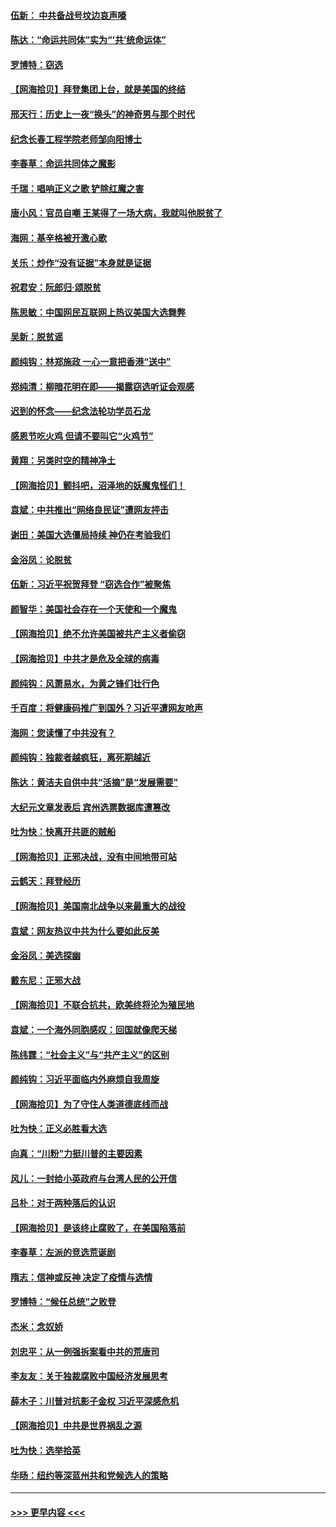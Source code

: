 #### [伍新： 中共备战号坟边哀声嚎](../pages/nsc993/n12593086.md?t=12032251) 
#### [陈达：“命运共同体”实为“‘共’统命运体”](../pages/nsc993/n12590865.md?t=12032251) 
#### [罗博特：窃选](../pages/nsc993/n12590619.md?t=12032251) 
#### [【网海拾贝】拜登集团上台，就是美国的终结](../pages/nsc993/n12589725.md?t=12032251) 
#### [邢天行：历史上一夜“换头”的神奇男与那个时代](../pages/nsc993/n12589424.md?t=12032251) 
#### [纪念长春工程学院老师邹向阳博士](../pages/nsc993/n12585390.md?t=12032251) 
#### [李春草：命运共同体之魔影](../pages/nsc993/n12585026.md?t=12032251) 
#### [千瑞：唱响正义之歌 铲除红魔之害](../pages/nsc993/n12585002.md?t=12032251) 
#### [唐小风：官员自嘲 王某得了一场大病，我就叫他脱贫了](../pages/nsc993/n12584981.md?t=12032251) 
#### [海网：基辛格被开激心歌](../pages/nsc993/n12584946.md?t=12032251) 
#### [关乐：炒作“没有证据”本身就是证据](../pages/nsc993/n12583146.md?t=12032251) 
#### [祝君安：阮郎归‧颂脱贫](../pages/nsc993/n12583119.md?t=12032251) 
#### [陈思敏：中国网民互联网上热议美国大选舞弊](../pages/nsc993/n12582845.md?t=12032251) 
#### [吴新：脱贫谣](../pages/nsc993/n12580839.md?t=12032251) 
#### [颜纯钩：林郑施政 一心一意把香港“送中”](../pages/nsc993/n12580805.md?t=12032251) 
#### [郑纯清：柳暗花明在即——揭露窃选听证会观感](../pages/nsc993/n12580795.md?t=12032251) 
#### [迟到的怀念——纪念法轮功学员石龙](../pages/nsc993/n12580245.md?t=12032251) 
#### [感恩节吃火鸡  但请不要叫它“火鸡节”](../pages/nsc993/n12580252.md?t=12032251) 
#### [黄翔：另类时空的精神净土](../pages/nsc993/n12578638.md?t=12032251) 
#### [【网海拾贝】颤抖吧，沼泽地的妖魔鬼怪们！](../pages/nsc993/n12578552.md?t=12032251) 
#### [袁斌：中共推出“网络良民证”遭网友抨击](../pages/nsc993/n12578511.md?t=12032251) 
#### [谢田：美国大选僵局持续 神仍在考验我们](../pages/nsc993/n12577432.md?t=12032251) 
#### [金浴凤：论脱贫](../pages/nsc993/n12576386.md?t=12032251) 
#### [伍新：习近平祝贺拜登 “窃选合作”被聚焦](../pages/nsc993/n12576358.md?t=12032251) 
#### [颜智华：美国社会存在一个天使和一个魔鬼](../pages/nsc993/n12574299.md?t=12032251) 
#### [【网海拾贝】绝不允许美国被共产主义者偷窃](../pages/nsc993/n12573396.md?t=12032251) 
#### [【网海拾贝】中共才是危及全球的病毒](../pages/nsc993/n12571204.md?t=12032251) 
#### [颜纯钩：风萧易水，为黄之锋们壮行色](../pages/nsc993/n12571487.md?t=12032251) 
#### [千百度：将健康码推广到国外？习近平遭网友呛声](../pages/nsc993/n12570808.md?t=12032251) 
#### [海网：您读懂了中共没有？](../pages/nsc993/n12570487.md?t=12032251) 
#### [颜纯钩：独裁者越疯狂，离死期越近](../pages/nsc993/n12569055.md?t=12032251) 
#### [陈达：黄洁夫自供中共“活摘”是“发展需要”](../pages/nsc993/n12568541.md?t=12032251) 
#### [大纪元文章发表后 宾州选票数据库遭篡改](../pages/nsc993/n12568105.md?t=12032251) 
#### [吐为快：快离开共匪的贼船](../pages/nsc993/n12568462.md?t=12032251) 
#### [【网海拾贝】正邪决战，没有中间地带可站](../pages/nsc993/n12568439.md?t=12032251) 
#### [云鹤天：拜登经历](../pages/nsc993/n12567294.md?t=12032251) 
#### [【网海拾贝】美国南北战争以来最重大的战役](../pages/nsc993/n12567247.md?t=12032251) 
#### [袁斌：网友热议中共为什么要如此反美](../pages/nsc993/n12567162.md?t=12032251) 
#### [金浴凤：美选探幽](../pages/nsc993/n12567147.md?t=12032251) 
#### [戴东尼：正邪大战](../pages/nsc993/n12567033.md?t=12032251) 
#### [【网海拾贝】不联合抗共，欧美终将沦为殖民地](../pages/nsc993/n12565068.md?t=12032251) 
#### [袁斌：一个海外同胞感叹：回国就像爬天梯](../pages/nsc993/n12564986.md?t=12032251) 
#### [陈纬霆：“社会主义”与“共产主义”的区别](../pages/nsc993/n12562417.md?t=12032251) 
#### [颜纯钩：习近平面临内外麻烦自我周旋](../pages/nsc993/n12563356.md?t=12032251) 
#### [【网海拾贝】为了守住人类道德底线而战](../pages/nsc993/n12562542.md?t=12032251) 
#### [吐为快：正义必胜看大选](../pages/nsc993/n12561967.md?t=12032251) 
#### [向真：“川粉”力挺川普的主要因素](../pages/nsc993/n12560774.md?t=12032251) 
#### [风儿：一封给小英政府与台湾人民的公开信](../pages/nsc993/n12560581.md?t=12032251) 
#### [吕朴：对于两种落后的认识](../pages/nsc993/n12560492.md?t=12032251) 
#### [【网海拾贝】是该终止腐败了，在美国陷落前](../pages/nsc993/n12559936.md?t=12032251) 
#### [李春草：左派的竞选荒诞剧](../pages/nsc993/n12558380.md?t=12032251) 
#### [隋志：信神或反神 决定了疫情与选情](../pages/nsc993/n12558255.md?t=12032251) 
#### [罗博特：“候任总统”之败登](../pages/nsc993/n12558189.md?t=12032251) 
#### [杰米：念奴娇](../pages/nsc993/n12558174.md?t=12032251) 
#### [刘忠平：从一例强拆案看中共的荒唐司](../pages/nsc993/n12558036.md?t=12032251) 
#### [李友友：关于独裁腐败中国经济发展思考](../pages/nsc993/n12558004.md?t=12032251) 
#### [薛木子：川普对抗影子金权 习近平深感危机](../pages/nsc993/n12557342.md?t=12032251) 
#### [【网海拾贝】中共是世界祸乱之源](../pages/nsc993/n12555353.md?t=12032251) 
#### [吐为快：选举拾英](../pages/nsc993/n12555041.md?t=12032251) 
#### [华旸：纽约等深蓝州共和党候选人的策略](../pages/nsc993/n12554309.md?t=12032251) 

----
#### [ >>> 更早内容 <<< ](../indexes/nsc993-earlier.md)
